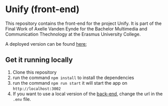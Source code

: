 # Unify (front-end)

This repository contains the front-end for the project Unify. It is part of the Final Work of Axelle Vanden Eynde for the Bachelor Multimedia and Communication Thechnology at the Erasmus University College. 

A deployed version can be found [here](https://unify-ff3ae.web.app/);
## Get it running locally

1. Clone this repository
2. run the command `npm install` to install the dependencies
3. run the command `npm run start` it will start the app on `http://localhost:3002`
4. If you want to use a local version of the [back-end](https://github.com/axellevandeneynde/unify-back), change the url in the `.env` file. 










